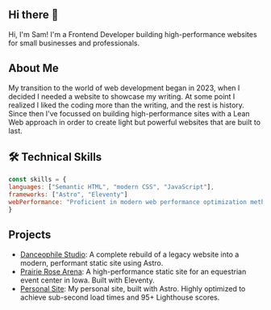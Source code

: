 ## Hi there 👋

<!--
**samfeldstein/samfeldstein** is a ✨ _special_ ✨ repository because its `README.md` (this file) appears on your GitHub profile.

Here are some ideas to get you started:

- 🔭 I’m currently working on ...
- 🌱 I’m currently learning ...
- 👯 I’m looking to collaborate on ...
- 🤔 I’m looking for help with ...
- 💬 Ask me about ...
- 📫 How to reach me: ...
- 😄 Pronouns: ...
- ⚡ Fun fact: ...
-->

Hi, I'm Sam! I'm a Frontend Developer building high-performance websites for small businesses and professionals.

## About Me

My transition to the world of web development began in 2023, when I decided I needed a website to showcase my writing. At some point I realized I liked the coding more than the writing, and the rest is history. Since then I've focussed on building high-performance sites with a Lean Web approach in order to create light but powerful websites that are built to last.

## 🛠️ Technical Skills

```js
const skills = {
languages: ["Semantic HTML", "modern CSS", "JavaScript"],
frameworks: ["Astro", "Eleventy"]
webPerformance: "Proficient in modern web performance optimization methods including static site generation, modern image formats, font-loading strategies, CDN caching, component architecture, and service workers."
}
```

## Projects

- [Danceophile Studio](https://danceophile.com): A complete rebuild of a legacy website into a modern, performant static site using Astro.
- [Prairie Rose Arena](https://prairierosearena.com): A high-performance static site for an equestrian event center in Iowa. Built with Eleventy.
- [Personal Site](https://samfeldstein.xyz): My personal site, built with Astro. Highly optimized to achieve sub-second load times and 95+ Lighthouse scores.
